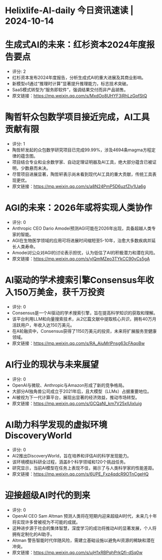 # Helixlife-AI-daily 今日资讯速读 | 2024-10-14

# **生成式AI的未来：红杉资本2024年度报告要点**
- 评分: 2
- 红杉资本发布2024年度报告，分析生成式AI的重大进展及其商业影响。
- 新模型o1通过“推理时计算”显著提升推理能力，标志技术突破。
- SaaS模式转型为“服务即软件”，强调结果交付而非产品销售。
- 原文链接：https://mp.weixin.qq.com/s/MxdOo8UHYF3iRhLzGpfStQ

# **陶哲轩众包数学项目接近完成，AI工具贡献有限**
- 评分: 1
- 陶哲轩发起的众包数学研究项目已完成99.99%，涉及4694条magma方程定律的蕴含图。
- 项目结合专业和业余数学家、自动定理证明器及AI工具，绝大部分蕴含已被证明，少数悬而未决。
- 尽管项目进展显著，陶哲轩表示尚未看到现代AI工具的重大贡献，传统工具表现更优。
- 原文链接：https://mp.weixin.qq.com/s/a8N24PmP5D6uzfZly1Ua6g

# **AGI的未来：2026年或将实现人类协作**
- 评分: 0
- Anthropic CEO Dario Amodei预测AGI可能在2026年出现，具备超越人类专家的智能。
- AGI在生物医学领域的应用可将进展时间缩短至5-10年，治愈大多数疾病并延长人类寿命。
- Amodei对公众对AGI的讨论表示担忧，认为低估了AI的积极潜力和潜在风险。
- 原文链接：https://mp.weixin.qq.com/s/ylQmMZeo3TYkCC90yCs5gA

# **AI驱动的学术搜索引擎Consensus年收入150万美金，获千万投资**  
- 评分: 0
- Consensus是一个AI驱动的学术搜索引擎，旨在提高科学知识的获取和理解。  
- 该平台利用LLM和向量搜索技术，从2亿篇文献中提取核心共识，拥有40万月活跃用户，年收入达150万美元。  
- 在A轮融资中，Consensus获得了1150万美元的投资，未来将扩展服务至健康领域。  
- 原文链接：https://mp.weixin.qq.com/s/RA_AiuMrlPnsg63cFAqoBw  

# **AI行业的现状与未来展望**  
- 评分: 0
- OpenAI与微软、Anthropic与Amazon形成了新的竞争格局。  
- 大部分AI独角兽公司成立于2021年后，且大模型（LLMs）占据重要地位。  
- AI被视为下一代计算平台，展现出显著的经济效益，推动市场转型。  
- 原文链接：https://mp.weixin.qq.com/s/GCQaNl_km7V25xlUixIuig

# **AI助力科学发现的虚拟环境DiscoveryWorld**  
- 评分: 0
- AI2推出DiscoveryWorld，旨在培养和评估AI的科学发现能力。  
- 该环境模拟科研全过程，涵盖8个科学领域和120个挑战任务。  
- 研究显示，当前AI模型在任务上表现不佳，揭示了与人类科学家的性能差距。
- 原文链接：https://mp.weixin.qq.com/s/6UPE_Fxz4qdcR9OTnCgeHQ

# **迎接超级AI时代的到来**
- 评分: 0
- OpenAI CEO Sam Altman 预测人类将在短期内迎来超级AI时代，未来几十年将实现许多曾被视为不可能的成就。
- 这种进步源于社会的集体智慧，深度学习的成功将推动AI的显著发展，个人将拥有定制化的AI助手。
- Altman 警告智能时代伴随风险，需建立基础设施以避免AI资源的稀缺和潜在冲突。
- 原文链接：https://mp.weixin.qq.com/s/ujH1xRBPqhPrkQfi-dSq0w

